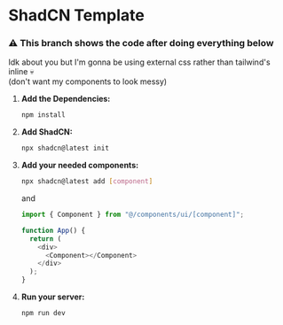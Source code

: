 # ShadCN Template

### **⚠️ This branch shows the code after doing everything below**

Idk about you but I'm gonna be using external css rather than tailwind's inline 💀<br>(don't want my components to look messy)

1. **Add the Dependencies:**<br>
   ```bash
   npm install
   ```
2. **Add ShadCN:**<br>
   ```bash
   npx shadcn@latest init
   ```
3. **Add your needed components:**<br>

   ```bash
   npx shadcn@latest add [component]
   ```

   and

   ```javascript
   import { Component } from "@/components/ui/[component]";

   function App() {
     return (
       <div>
         <Component></Component>
       </div>
     );
   }
   ```

4. **Run your server:**<br>
   ```bash
   npm run dev
   ```
